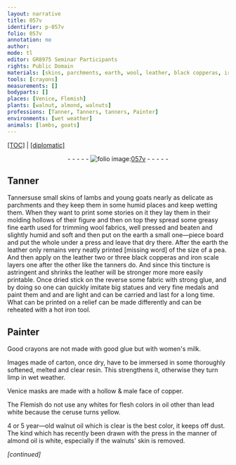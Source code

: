 ```yaml
---
layout: narrative
title: 057v
identifier: p-057v
folio: 057v
annotation: no
author:
mode: tl
editor: GR8975 Seminar Participants
rights: Public Domain
materials: [skins, parchments, earth, wool, leather, black copperas, iron scale, fabric, glue, iron, crayons, women's milk, carton, thoroughly softened, melted and clear resin, copper, oil, lead white, ceruse, walnut oil, almond oil, walnuts' skin]
tools: [crayons]
measurements: []
bodyparts: []
places: [Venice, Flemish]
plants: [walnut, almond, walnuts]
professions: [Tanner, Tanners, tanners, Painter]
environments: [wet weather]
animals: [lambs, goats]
---
```


<p><a href="{{ site.baseurl }}/translation/">[TOC]</a> | <a href="{{ site.baseurl }}/texts/p-057v_tc/" target="_blank">[diplomatic]</a></p><div class="folio" align="center">- - - - - <a href="http://gallica.bnf.fr/ark:/12148/btv1b10500001g/f120.item" target="_blank"><img src="https://cu-mkp.github.io/2017-workshop-edition/assets/photo-icon.png" alt="folio image: " style="display:inline-block; margin-bottom:-3px;"/>057v</a> - - - - - </div>  
  

## <span class="pro">Tanner</span>

 
<span class="pro">Tanners</span>use small <span class="m">skins</span> of <span class="al">lambs</span> and young <span class="al">goats</span> nearly as delicate as <span class="m">parchments</span> and they keep them in some humid places and keep wetting them. When they want to print some stories on it they lay them in their molding hollows of their figure and then on top they spread some greasy fine <span class="m">earth</span> used for trimming <span class="m">wool</span> fabrics, well pressed and beaten and slightly humid and soft and then put on the <span class="m">earth</span> a small one—piece board and put the whole under a press and leave that dry there. After the <span class="m">earth</span> the <span class="m">leather</span> only remains very neatly printed [missing word] of the size of a pea. And then apply on the <span class="m">leather</span> two or three <span class="m">black copperas</span> and <span class="m">iron scale</span> layers one after the other like the <span class="pro">tanners</span> do. And since this tincture is astringent and shrinks the leather will be stronger more more easily printable. Once dried stick on the reverse some <span class="m">fabric</span> with strong <span class="m">glue</span>, and by doing so one can quickly imitate big statues and very fine medals and paint them and  and are light and can be carried and last for a long time. What can be printed on a relief can be made differently and can be reheated with a hot <span class="m">iron</span> tool.

 
  

## <span class="pro">Painter</span>

 
Good <span class="tl"><span class="m">crayons</span></span> are not made with <span class="del">good</span> <span class="m">glue</span> but with <span class="m">women's milk</span>.
 
Images made of <span class="m">carton</span>, once dry, have to be immersed in some <span class="m">thoroughly softened, melted and clear resin</span>. This strengthens it, otherwise they turn limp in <span class="env">wet weather</span>.
 
<span class="pl">Venice</span> masks are made with a hollow & male face of <span class="m">copper</span>.
 
The <span class="pl">Flemish</span> do not use any whites for flesh colors in <span class="m">oil</span> other than <span class="m">lead white</span> because the <span class="m">ceruse</span> turns yellow.
 
4 or 5 <span class="tmp">year</span>—old <span class="m"><span class="pa">walnut</span> oil</span> which is clear is the best color, it keeps off dust. The kind which has recently been drawn with the press in the manner of <span class="m"><span class="pa">almond</span> oil</span> is white, especially if the <span class="m"><span class="pa">walnuts</span>' skin</span> is removed.
 
*[continued]*
 
